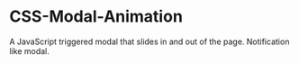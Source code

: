 # CSS-Modal-Animation
A JavaScript triggered modal that slides in and out of the page. Notification like modal.
